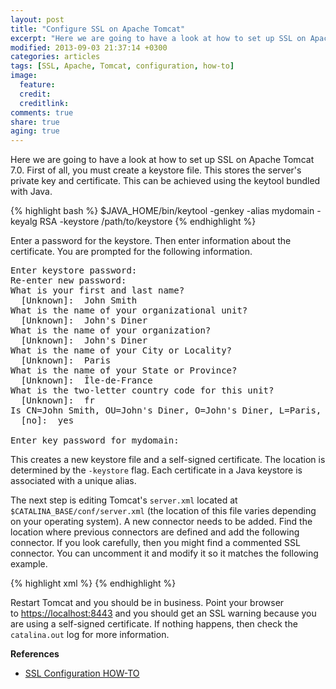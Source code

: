 ```yaml
---
layout: post
title: "Configure SSL on Apache Tomcat"
excerpt: "Here we are going to have a look at how to set up SSL on Apache Tomcat 7.0."
modified: 2013-09-03 21:37:14 +0300
categories: articles
tags: [SSL, Apache, Tomcat, configuration, how-to]
image:
  feature:
  credit:
  creditlink:
comments: true
share: true
aging: true
---
```


Here we are going to have a look at how to set up SSL on Apache Tomcat 7.0. First of all, you must create a keystore file. This stores the server's private key and certificate. This can be achieved using the keytool bundled with Java.

{% highlight bash %}
$JAVA_HOME/bin/keytool -genkey -alias mydomain -keyalg RSA -keystore /path/to/keystore
{% endhighlight %}


Enter a password for the keystore. Then enter information about the certificate. You are prompted for the following information.

<pre>
Enter keystore password:  
Re-enter new password:
What is your first and last name?
  [Unknown]:  John Smith
What is the name of your organizational unit?
  [Unknown]:  John's Diner
What is the name of your organization?
  [Unknown]:  John's Diner
What is the name of your City or Locality?
  [Unknown]:  Paris
What is the name of your State or Province?
  [Unknown]:  Île-de-France
What is the two-letter country code for this unit?
  [Unknown]:  fr
Is CN=John Smith, OU=John's Diner, O=John's Diner, L=Paris, ST=Île-de-France, C=fr correct?
  [no]:  yes

Enter key password for mydomain:
</pre>

This creates a new keystore file and a self-signed certificate. The location is determined by the `-keystore` flag. Each certificate in a Java keystore is associated with a unique alias.

The next step is editing Tomcat's `server.xml` located at `$CATALINA_BASE/conf/server.xml` (the location of this file varies depending on your operating system). A new connector needs to be added. Find the location where previous connectors are defined and add the following connector. If you look carefully, then you might find a commented SSL connector. You can uncomment it and modify it so it matches the following example.

{% highlight xml %}
<Connector port="8443" protocol="HTTP/1.1" SSLEnabled="true"
           maxThreads="150" scheme="https" secure="true"
           clientAuth="false" sslProtocol="TLS"
           keystoreFile="/path/to/keystore"
           keystorePass="password" />
{% endhighlight %}

Restart Tomcat and you should be in business. Point your browser to [https://localhost:8443](https://localhost:8443) and you should get an SSL warning because you are using a self-signed certificate. If nothing happens, then check the `catalina.out` log for more information.

**References**

* [SSL Configuration HOW-TO](http://tomcat.apache.org/tomcat-7.0-doc/ssl-howto.html)
